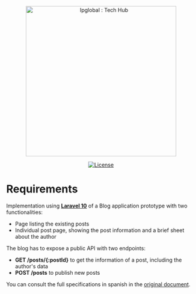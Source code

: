 <p align="center"><a href="https://www.ipglobal.es" target="_blank"><img src="https://www.ipglobal.es/wp-content/uploads/2017/12/logo-ipg-techhub.png" width="400" alt="Ipglobal : Tech Hub"></a></p>

<p align="center">
<a href="https://opensource.org/licenses/MIT"><img src="https://img.shields.io/badge/License-MIT-green.svg" alt="License"></a>
</p>

# Requirements

Implementation using **[Laravel 10](https://github.com/laravel/framework)** of a Blog application prototype with two functionalities:

- Page listing the existing posts
- Individual post page, showing the post information and a brief sheet about the author

The blog has to expose a public API with two endpoints:

- **GET /posts/{:postId}** to get the information of a post, including the author's data
- **POST /posts** to publish new posts

You can consult the full specifications in spanish in the [original document](https://github.com/olml89/IPGlobal-test/blob/master/docs/specifications.pdf).
